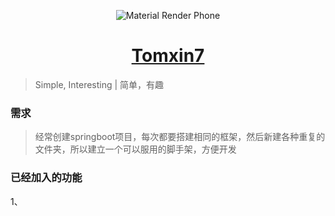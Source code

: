 <p align="center">
<img src="http://qiniu.tomxin.cn/blog/180822/GBmAcIaJf7.png?imageslim" alt="Material Render Phone">
</p>

<h1 align="center"><a href="http://blog.tomxin.cn" target="_blank">Tomxin7 </a></h1>

> Simple, Interesting | 简单，有趣





### 需求
> 经常创建springboot项目，每次都要搭建相同的框架，然后新建各种重复的文件夹，所以建立一个可以服用的脚手架，方便开发

### 已经加入的功能
1、


